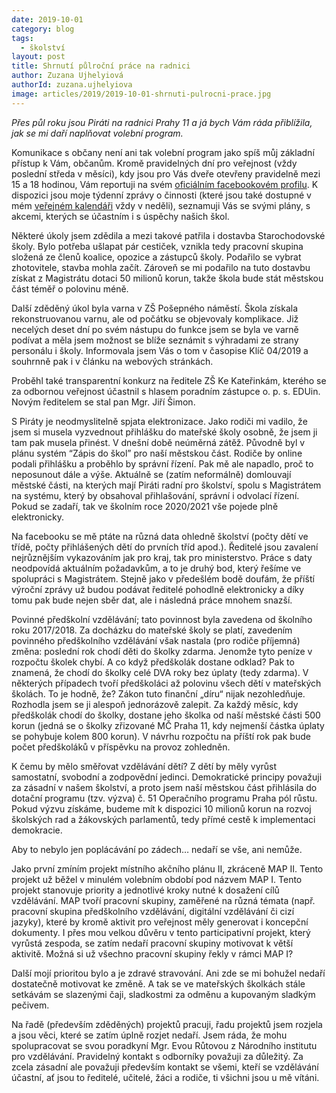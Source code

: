 ```yaml
---
date: 2019-10-01
category: blog
tags: 
  - školství
layout: post
title: Shrnutí půlroční práce na radnici
author: Zuzana Ujhelyiová
authorId: zuzana.ujhelyiova
image: articles/2019/2019-10-01-shrnuti-pulrocni-prace.jpg
---
```


*Přes půl roku jsou Piráti na radnici Prahy 11 a já bych Vám ráda přiblížila, jak se mi daří naplňovat volební program.*

 
Komunikace s občany není ani tak volební program jako spíš můj základní přístup k Vám, občanům. Kromě pravidelných dní pro veřejnost (vždy poslední středa v měsíci), kdy jsou pro Vás dveře otevřeny pravidelně mezi 15 a 18 hodinou, Vám reportuji na svém [oficiálním facebookovém profilu](https://www.facebook.com/ujhelyiovazuzana/). K dispozici jsou moje týdenní zprávy o činnosti (které jsou také dostupné v mém [veřejném kalendáři](https://calendar.google.com/calendar/embed?src=80pl8p1mv39g3gljau4l4qfu9o%40group.calendar.google.com&ctz=Europe%2FPrague&fbclid=IwAR0kpmmVf5tyYO3f4mPP-_FZzjHOqFRL3jUkIzE9EgacykuyGnoDOYevnYo) vždy v neděli), seznamuji Vás se svými plány, s akcemi, kterých se účastním i s úspěchy našich škol.
 

Některé úkoly jsem zdědila a mezi takové patřila i dostavba Starochodovské školy. Bylo potřeba ušlapat pár cestiček, vznikla tedy pracovní skupina složená ze členů koalice, opozice a zástupců školy. Podařilo se vybrat zhotovitele, stavba mohla začít. Zároveň se mi podařilo na tuto dostavbu získat z Magistrátu dotaci 50 milionů korun, takže škola bude stát městskou část téměř o polovinu méně.

 
Další zděděný úkol byla varna v ZŠ Pošepného náměstí. Škola získala rekonstruovanou varnu, ale od počátku se objevovaly komplikace. Již necelých deset dní po svém nástupu do funkce jsem se byla ve varně podívat a měla jsem možnost se blíže seznámit s výhradami ze strany personálu i školy. Informovala jsem Vás o tom v časopise Klíč 04/2019 a souhrnně pak i v článku na webových stránkách.
 

Proběhl také transparentní konkurz na ředitele ZŠ Ke Kateřinkám, kterého se za odbornou veřejnost účastnil s hlasem poradním zástupce o. p. s. EDUin. Novým ředitelem se stal pan Mgr. Jiří Šimon.
 

S Piráty je neodmyslitelně spjata elektronizace. Jako rodiči mi vadilo, že jsem si musela vyzvednout přihlášku do mateřské školy osobně, že jsem ji tam pak musela přinést. V dnešní době neúměrná zátěž. Původně byl v plánu systém “Zápis do škol” pro naší městskou část. Rodiče by online podali přihlášku a proběhlo by správní řízení. Pak mě ale napadlo, proč to neposunout dále a výše. Aktuálně se (zatím neformálně) domlouvají městské části, na kterých mají Piráti radní pro školství, spolu s Magistrátem na systému, který by obsahoval přihlašování, správní i odvolací řízení. Pokud se zadaří, tak ve školním roce 2020/2021 vše pojede plně elektronicky.
 

Na facebooku se mě ptáte na různá data ohledně školství (počty dětí ve třídě, počty přihlášených dětí do prvních tříd apod.). Ředitelé jsou zavalení nejrůznějším vykazováním jak pro kraj, tak pro ministerstvo. Práce s daty neodpovídá aktuálním požadavkům, a to je druhý bod, který řešíme ve spolupráci s Magistrátem. Stejně jako v předešlém bodě doufám, že příští výroční zprávy už budou podávat ředitelé pohodlně elektronicky a díky tomu pak bude nejen sběr dat, ale i následná práce mnohem snazší.
 

Povinné předškolní vzdělávání; tato povinnost byla zavedena od školního roku 2017/2018. Za docházku do mateřské školy se platí, zavedením povinného předškolního vzdělávání však nastala (pro rodiče příjemná) změna: poslední rok chodí děti do školky zdarma. Jenomže tyto peníze v rozpočtu školek chybí. A co když předškolák dostane odklad? Pak to znamená, že chodí do školky celé DVA roky bez úplaty (tedy zdarma). V některých případech tvoří předškoláci až polovinu všech dětí v mateřských školách. To je hodně, že? Zákon tuto finanční „díru“ nijak nezohledňuje. Rozhodla jsem se ji alespoň jednorázově zalepit. Za každý měsíc, kdy předškolák chodí do školky, dostane jeho školka od naší městské části 500 korun (jedná se o školky zřizované MČ Praha 11, kdy nejmenší částka úplaty se pohybuje kolem 800 korun). V návrhu rozpočtu na příští rok pak bude počet předškoláků v příspěvku na provoz zohledněn.
 

K čemu by mělo směřovat vzdělávání dětí? Z dětí by měly vyrůst samostatní, svobodní a zodpovědní jedinci. Demokratické principy považuji za zásadní v našem školství, a proto jsem naší městskou část přihlásila do dotační programu (tzv. výzva) č. 51 Operačního programu Praha pól růstu. Pokud výzvu získáme, budeme mít k dispozici 10 milionů korun na rozvoj školských rad a žákovských parlamentů, tedy přímé cestě k implementaci demokracie.
 

Aby to nebylo jen poplácávání po zádech… nedaří se vše, ani nemůže.


Jako první zmíním projekt místního akčního plánu II, zkráceně MAP II. Tento projekt už běžel v minulém volebním období pod názvem MAP I. Tento projekt stanovuje priority a jednotlivé kroky nutné k dosažení cílů vzdělávání. MAP tvoří pracovní skupiny, zaměřené na různá témata (např. pracovní skupina předškolního vzdělávání, digitální vzdělávání či cizí jazyky), které by kromě aktivit pro veřejnost měly generovat i koncepční dokumenty.
I přes mou velkou důvěru v tento participativní projekt, který vyrůstá zespoda, se zatím nedaří pracovní skupiny motivovat k větší aktivitě. Možná si už všechno pracovní skupiny řekly v rámci MAP I?
 

Další mojí prioritou bylo a je zdravé stravování. Ani zde se mi bohužel nedaří dostatečně motivovat ke změně. A tak se ve mateřských školkách stále setkávám se slazenými čaji, sladkostmi za odměnu a kupovaným sladkým pečivem.
 

Na řadě (především zděděných) projektů pracuji, řadu projektů jsem rozjela a jsou věci, které se zatím úplně rozjet nedaří. Jsem ráda, že mohu spolupracovat se svou poradkyní Mgr. Evou Růtovou z Národního institutu pro vzdělávání. Pravidelný kontakt s odborníky považuji za důležitý. Za zcela zásadní ale považuji především kontakt se všemi, kteří se vzdělávání účastní, ať jsou to ředitelé, učitelé, žáci a rodiče, ti všichni jsou u mě vítáni.
